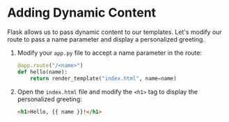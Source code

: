 # Adding Dynamic Content

Flask allows us to pass dynamic content to our templates. Let's modify our route to pass a name parameter and display a personalized greeting.

1. Modify your `app.py` file to accept a name parameter in the route:

   ```python
   @app.route("/<name>")
   def hello(name):
       return render_template("index.html", name=name)
   ```

2. Open the `index.html` file and modify the `<h1>` tag to display the personalized greeting:

   ```html
   <h1>Hello, {{ name }}!</h1>
   ```


